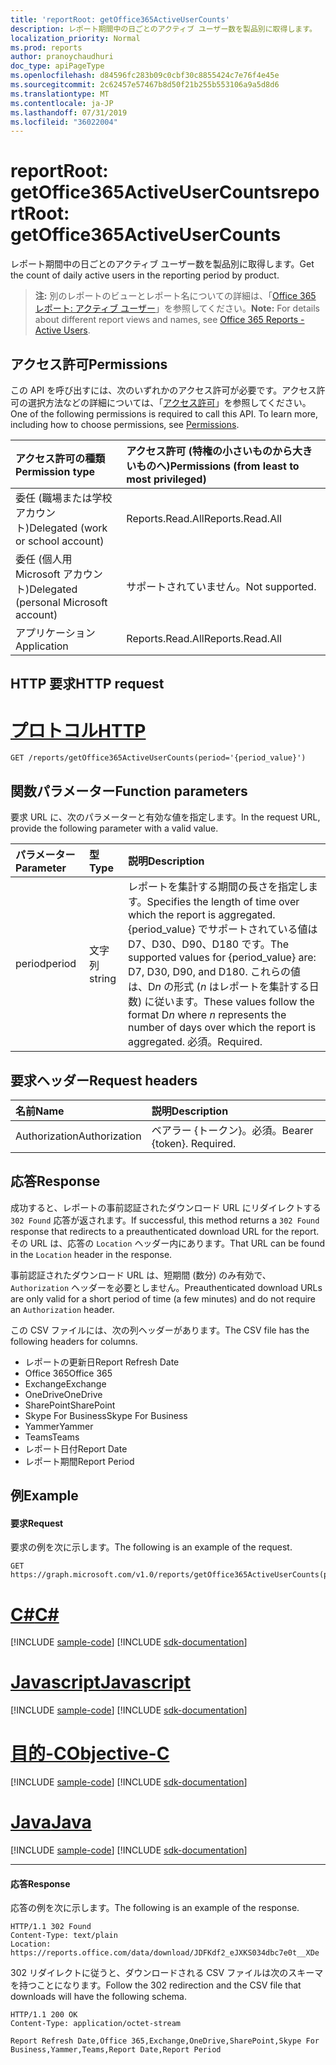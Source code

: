```yaml
---
title: 'reportRoot: getOffice365ActiveUserCounts'
description: レポート期間中の日ごとのアクティブ ユーザー数を製品別に取得します。
localization_priority: Normal
ms.prod: reports
author: pranoychaudhuri
doc_type: apiPageType
ms.openlocfilehash: d84596fc283b09c0cbf30c8855424c7e76f4e45e
ms.sourcegitcommit: 2c62457e57467b8d50f21b255b553106a9a5d8d6
ms.translationtype: MT
ms.contentlocale: ja-JP
ms.lasthandoff: 07/31/2019
ms.locfileid: "36022004"
---
```

# <a name="reportroot-getoffice365activeusercounts"></a><span data-ttu-id="59cb4-103">reportRoot: getOffice365ActiveUserCounts</span><span class="sxs-lookup"><span data-stu-id="59cb4-103">reportRoot: getOffice365ActiveUserCounts</span></span>

<span data-ttu-id="59cb4-104">レポート期間中の日ごとのアクティブ ユーザー数を製品別に取得します。</span><span class="sxs-lookup"><span data-stu-id="59cb4-104">Get the count of daily active users in the reporting period by product.</span></span>

> <span data-ttu-id="59cb4-105">**注:** 別のレポートのビューとレポート名についての詳細は、「[Office 365 レポート: アクティブ ユーザー](https://support.office.com/client/Active-Users-fc1cf1d0-cd84-43fd-adb7-a4c4dfa8112d)」を参照してください。</span><span class="sxs-lookup"><span data-stu-id="59cb4-105">**Note:** For details about different report views and names, see [Office 365 Reports - Active Users](https://support.office.com/client/Active-Users-fc1cf1d0-cd84-43fd-adb7-a4c4dfa8112d).</span></span>

## <a name="permissions"></a><span data-ttu-id="59cb4-106">アクセス許可</span><span class="sxs-lookup"><span data-stu-id="59cb4-106">Permissions</span></span>

<span data-ttu-id="59cb4-p101">この API を呼び出すには、次のいずれかのアクセス許可が必要です。アクセス許可の選択方法などの詳細については、「[アクセス許可](/graph/permissions-reference)」を参照してください。</span><span class="sxs-lookup"><span data-stu-id="59cb4-p101">One of the following permissions is required to call this API. To learn more, including how to choose permissions, see [Permissions](/graph/permissions-reference).</span></span>

| <span data-ttu-id="59cb4-109">アクセス許可の種類</span><span class="sxs-lookup"><span data-stu-id="59cb4-109">Permission type</span></span>                        | <span data-ttu-id="59cb4-110">アクセス許可 (特権の小さいものから大きいものへ)</span><span class="sxs-lookup"><span data-stu-id="59cb4-110">Permissions (from least to most privileged)</span></span> |
| :------------------------------------- | :--------------------------------------- |
| <span data-ttu-id="59cb4-111">委任 (職場または学校アカウント)</span><span class="sxs-lookup"><span data-stu-id="59cb4-111">Delegated (work or school account)</span></span>     | <span data-ttu-id="59cb4-112">Reports.Read.All</span><span class="sxs-lookup"><span data-stu-id="59cb4-112">Reports.Read.All</span></span>                         |
| <span data-ttu-id="59cb4-113">委任 (個人用 Microsoft アカウント)</span><span class="sxs-lookup"><span data-stu-id="59cb4-113">Delegated (personal Microsoft account)</span></span> | <span data-ttu-id="59cb4-114">サポートされていません。</span><span class="sxs-lookup"><span data-stu-id="59cb4-114">Not supported.</span></span>                           |
| <span data-ttu-id="59cb4-115">アプリケーション</span><span class="sxs-lookup"><span data-stu-id="59cb4-115">Application</span></span>                            | <span data-ttu-id="59cb4-116">Reports.Read.All</span><span class="sxs-lookup"><span data-stu-id="59cb4-116">Reports.Read.All</span></span>                         |

## <a name="http-request"></a><span data-ttu-id="59cb4-117">HTTP 要求</span><span class="sxs-lookup"><span data-stu-id="59cb4-117">HTTP request</span></span>


# <a name="httptabhttp"></a>[<span data-ttu-id="59cb4-118">プロトコル</span><span class="sxs-lookup"><span data-stu-id="59cb4-118">HTTP</span></span>](#tab/http)
<!-- { "blockType": "ignored" } --> 

```http
GET /reports/getOffice365ActiveUserCounts(period='{period_value}')
```

## <a name="function-parameters"></a><span data-ttu-id="59cb4-119">関数パラメーター</span><span class="sxs-lookup"><span data-stu-id="59cb4-119">Function parameters</span></span>

<span data-ttu-id="59cb4-120">要求 URL に、次のパラメーターと有効な値を指定します。</span><span class="sxs-lookup"><span data-stu-id="59cb4-120">In the request URL, provide the following parameter with a valid value.</span></span>

| <span data-ttu-id="59cb4-121">パラメーター</span><span class="sxs-lookup"><span data-stu-id="59cb4-121">Parameter</span></span> | <span data-ttu-id="59cb4-122">型</span><span class="sxs-lookup"><span data-stu-id="59cb4-122">Type</span></span>   | <span data-ttu-id="59cb4-123">説明</span><span class="sxs-lookup"><span data-stu-id="59cb4-123">Description</span></span>                              |
| :-------- | :----- | :--------------------------------------- |
| <span data-ttu-id="59cb4-124">period</span><span class="sxs-lookup"><span data-stu-id="59cb4-124">period</span></span>    | <span data-ttu-id="59cb4-125">文字列</span><span class="sxs-lookup"><span data-stu-id="59cb4-125">string</span></span> | <span data-ttu-id="59cb4-126">レポートを集計する期間の長さを指定します。</span><span class="sxs-lookup"><span data-stu-id="59cb4-126">Specifies the length of time over which the report is aggregated.</span></span> <span data-ttu-id="59cb4-127">{period_value} でサポートされている値は D7、D30、D90、D180 です。</span><span class="sxs-lookup"><span data-stu-id="59cb4-127">The supported values for {period_value} are: D7, D30, D90, and D180.</span></span> <span data-ttu-id="59cb4-128">これらの値は、D*n* の形式 (*n* はレポートを集計する日数) に従います。</span><span class="sxs-lookup"><span data-stu-id="59cb4-128">These values follow the format D*n* where *n* represents the number of days over which the report is aggregated.</span></span> <span data-ttu-id="59cb4-129">必須。</span><span class="sxs-lookup"><span data-stu-id="59cb4-129">Required.</span></span> |

## <a name="request-headers"></a><span data-ttu-id="59cb4-130">要求ヘッダー</span><span class="sxs-lookup"><span data-stu-id="59cb4-130">Request headers</span></span>

| <span data-ttu-id="59cb4-131">名前</span><span class="sxs-lookup"><span data-stu-id="59cb4-131">Name</span></span>          | <span data-ttu-id="59cb4-132">説明</span><span class="sxs-lookup"><span data-stu-id="59cb4-132">Description</span></span>               |
| :------------ | :------------------------ |
| <span data-ttu-id="59cb4-133">Authorization</span><span class="sxs-lookup"><span data-stu-id="59cb4-133">Authorization</span></span> | <span data-ttu-id="59cb4-p103">ベアラー {トークン}。必須。</span><span class="sxs-lookup"><span data-stu-id="59cb4-p103">Bearer {token}. Required.</span></span> |

## <a name="response"></a><span data-ttu-id="59cb4-136">応答</span><span class="sxs-lookup"><span data-stu-id="59cb4-136">Response</span></span>

<span data-ttu-id="59cb4-137">成功すると、レポートの事前認証されたダウンロード URL にリダイレクトする `302 Found` 応答が返されます。</span><span class="sxs-lookup"><span data-stu-id="59cb4-137">If successful, this method returns a `302 Found` response that redirects to a preauthenticated download URL for the report.</span></span> <span data-ttu-id="59cb4-138">その URL は、応答の `Location` ヘッダー内にあります。</span><span class="sxs-lookup"><span data-stu-id="59cb4-138">That URL can be found in the `Location` header in the response.</span></span>

<span data-ttu-id="59cb4-139">事前認証されたダウンロード URL は、短期間 (数分) のみ有効で、`Authorization` ヘッダーを必要としません。</span><span class="sxs-lookup"><span data-stu-id="59cb4-139">Preauthenticated download URLs are only valid for a short period of time (a few minutes) and do not require an `Authorization` header.</span></span>

<span data-ttu-id="59cb4-140">この CSV ファイルには、次の列ヘッダーがあります。</span><span class="sxs-lookup"><span data-stu-id="59cb4-140">The CSV file has the following headers for columns.</span></span>

- <span data-ttu-id="59cb4-141">レポートの更新日</span><span class="sxs-lookup"><span data-stu-id="59cb4-141">Report Refresh Date</span></span>
- <span data-ttu-id="59cb4-142">Office 365</span><span class="sxs-lookup"><span data-stu-id="59cb4-142">Office 365</span></span>
- <span data-ttu-id="59cb4-143">Exchange</span><span class="sxs-lookup"><span data-stu-id="59cb4-143">Exchange</span></span>
- <span data-ttu-id="59cb4-144">OneDrive</span><span class="sxs-lookup"><span data-stu-id="59cb4-144">OneDrive</span></span>
- <span data-ttu-id="59cb4-145">SharePoint</span><span class="sxs-lookup"><span data-stu-id="59cb4-145">SharePoint</span></span>
- <span data-ttu-id="59cb4-146">Skype For Business</span><span class="sxs-lookup"><span data-stu-id="59cb4-146">Skype For Business</span></span> 
- <span data-ttu-id="59cb4-147">Yammer</span><span class="sxs-lookup"><span data-stu-id="59cb4-147">Yammer</span></span>
- <span data-ttu-id="59cb4-148">Teams</span><span class="sxs-lookup"><span data-stu-id="59cb4-148">Teams</span></span>
- <span data-ttu-id="59cb4-149">レポート日付</span><span class="sxs-lookup"><span data-stu-id="59cb4-149">Report Date</span></span>
- <span data-ttu-id="59cb4-150">レポート期間</span><span class="sxs-lookup"><span data-stu-id="59cb4-150">Report Period</span></span>

## <a name="example"></a><span data-ttu-id="59cb4-151">例</span><span class="sxs-lookup"><span data-stu-id="59cb4-151">Example</span></span>

#### <a name="request"></a><span data-ttu-id="59cb4-152">要求</span><span class="sxs-lookup"><span data-stu-id="59cb4-152">Request</span></span>

<span data-ttu-id="59cb4-153">要求の例を次に示します。</span><span class="sxs-lookup"><span data-stu-id="59cb4-153">The following is an example of the request.</span></span>

<!--{
  "blockType": "request",
  "isComposable": true,
  "name": "reportroot_getoffice365activeusercounts"
}-->

```http
GET https://graph.microsoft.com/v1.0/reports/getOffice365ActiveUserCounts(period='D7')
```
# <a name="ctabcsharp"></a>[<span data-ttu-id="59cb4-154">C#</span><span class="sxs-lookup"><span data-stu-id="59cb4-154">C#</span></span>](#tab/csharp)
[!INCLUDE [sample-code](../includes/snippets/csharp/reportroot-getoffice365activeusercounts-csharp-snippets.md)]
[!INCLUDE [sdk-documentation](../includes/snippets/snippets-sdk-documentation-link.md)]

# <a name="javascripttabjavascript"></a>[<span data-ttu-id="59cb4-155">Javascript</span><span class="sxs-lookup"><span data-stu-id="59cb4-155">Javascript</span></span>](#tab/javascript)
[!INCLUDE [sample-code](../includes/snippets/javascript/reportroot-getoffice365activeusercounts-javascript-snippets.md)]
[!INCLUDE [sdk-documentation](../includes/snippets/snippets-sdk-documentation-link.md)]

# <a name="objective-ctabobjc"></a>[<span data-ttu-id="59cb4-156">目的-C</span><span class="sxs-lookup"><span data-stu-id="59cb4-156">Objective-C</span></span>](#tab/objc)
[!INCLUDE [sample-code](../includes/snippets/objc/reportroot-getoffice365activeusercounts-objc-snippets.md)]
[!INCLUDE [sdk-documentation](../includes/snippets/snippets-sdk-documentation-link.md)]

# <a name="javatabjava"></a>[<span data-ttu-id="59cb4-157">Java</span><span class="sxs-lookup"><span data-stu-id="59cb4-157">Java</span></span>](#tab/java)
[!INCLUDE [sample-code](../includes/snippets/java/reportroot-getoffice365activeusercounts-java-snippets.md)]
[!INCLUDE [sdk-documentation](../includes/snippets/snippets-sdk-documentation-link.md)]

---


#### <a name="response"></a><span data-ttu-id="59cb4-158">応答</span><span class="sxs-lookup"><span data-stu-id="59cb4-158">Response</span></span>

<span data-ttu-id="59cb4-159">応答の例を次に示します。</span><span class="sxs-lookup"><span data-stu-id="59cb4-159">The following is an example of the response.</span></span>

<!-- {
  "blockType": "response",
  "truncated": true,
  "@odata.type": "microsoft.graph.report"
} -->

```http
HTTP/1.1 302 Found
Content-Type: text/plain
Location: https://reports.office.com/data/download/JDFKdf2_eJXKS034dbc7e0t__XDe
```

<span data-ttu-id="59cb4-160">302 リダイレクトに従うと、ダウンロードされる CSV ファイルは次のスキーマを持つことになります。</span><span class="sxs-lookup"><span data-stu-id="59cb4-160">Follow the 302 redirection and the CSV file that downloads will have the following schema.</span></span>

<!-- { "blockType": "ignored" } --> 

```http
HTTP/1.1 200 OK
Content-Type: application/octet-stream

Report Refresh Date,Office 365,Exchange,OneDrive,SharePoint,Skype For Business,Yammer,Teams,Report Date,Report Period
```
<!-- uuid: 8fcb5dbc-d5aa-4681-8e31-b001d5168d79 
2015-10-25 14:57:30 UTC -->
<!-- {
  "type": "#page.annotation",
  "description": "Example",
  "keywords": "",
  "section": "documentation",
  "tocPath": "",
  "suppressions": [
  ]
}-->
